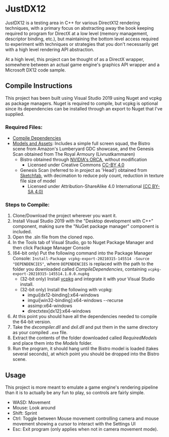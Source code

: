 # JustDX12
JustDX12 is a testing area in C++ for various DirectX12 rendering techniques, with a primary focus on abstracting away the book keeping required to program for DirectX at a low level (memory management, descriptor binding, etc.), but maintaining the bottom level access required to experiment with techniques or strategies that you don't necessarily get with a high level rendering API abstraction.

At a high level, this project can be thought of as a DirectX wrapper, somewhere between an actual game engine's graphics API wrapper and a Microsoft DX12 code sample.

## Compile Instructions
This project has been built using Visual Studio 2019 using Nuget and vcpkg as package managers. Nuget is required to compile, but vcpkg is optional since its dependencies can be installed through an export to Nuget that I've supplied.

### Required Files:
- [Compile Dependencies](https://drive.google.com/file/d/1GxMN1-Gc9TFypeqS1WbTwGxA88JLyOxi/view?usp=sharing)
- [Models and Assets](https://drive.google.com/file/d/1H9J5z3U2uTGl17eIUiBZDj89UbGF7P9t/view?usp=sharing): Includes a simple full screen squad, the Bistro scene from Amazon's Lumberyard GDC showcase, and the Genesis Scan obtained from The Royal Armoury (Livrustkammaren)
  - Bistro obtained through [NVIDIA's ORCA](https://developer.nvidia.com/orca/amazon-lumberyard-bistro), without modification
    - Licensed under Creative Commons [CC-BY 4.0](https://creativecommons.org/licenses/by/4.0/)
  - Genesis Scan (referred to in project as 'Head') obtained from [Sketchfab](https://sketchfab.com/3d-models/the-genesis-scan-94a02238914d4282bb1098950ae2506f), with decimation to reduce poly count, reduction in texture file size of model
    - Licensed under Attribution-ShareAlike 4.0 International [(CC BY-SA 4.0)](https://creativecommons.org/licenses/by-sa/4.0/)

### Steps to Compile:
1. Clone/Download the project wherever you want it.
2. Install Visual Studio 2019 with the "Desktop development with C++" component, making sure the "NuGet package manager" component is included.
4. Open the .sln file from the cloned repo.
5. In the Tools tab of Visual Studio, go to Nuget Package Manager and then click Package Manager Console
6. (64-bit only) Put the following command into the Package Manager Console: `Install-Package vcpkg-export-20210315-145514 -Source "DEPENDENCIES"`, where `DEPENDENCIES` is replaced with the path to the folder you downloaded called *CompileDependencies*, containing `vcpkg-export-20210315-145514.1.0.0.nupkg`
   - (32-bit only) Install [vcpkg](https://docs.microsoft.com/en-us/cpp/build/install-vcpkg?view=msvc-160&tabs=windows) and integrate it with your Visual Studio install.
   - (32-bit only) Install the following with vcpkg:
     - imgui[dx12-binding]:x64-windows
     - imgui[win32-binding]:x64-windows --recurse
     - assimp:x64-windows
     - directxtex[dx12]:x64-windows
7. At this point you should have all the dependencies needed to compile the 64-bit version.
8. Take the *dxcompiler.dll* and *dxil.dll* and put them in the same directory as your compiled `.exe` file.
9. Extract the contents of the folder downloaded called *RequiredModels* and place them into the *Models* folder.
10. Run the program, it should hang until the Bistro model is loaded (takes several seconds), at which point you should be dropped into the Bistro scene.

## Usage
This project is more meant to emulate a game engine's rendering pipeline than it is to actually be any fun to play, so controls are fairly simple.
- WASD: Movement
- Mouse: Look around
- Shift: Sprint
- Ctrl: Toggle between Mouse movement controlling camera and mouse movement showing a cursor to interact with the Settings UI
- Esc: Exit program (only applies when not in camera movement mode).
